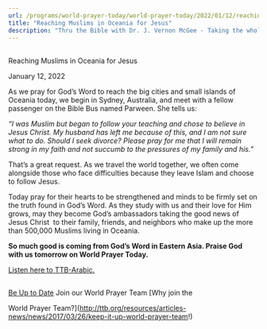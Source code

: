 ```yaml
---
url: /programs/world-prayer-today/world-prayer-today/2022/01/12/reaching-muslims-in-oceania-for-jesus
title: "Reaching Muslims in Oceania for Jesus"
description: "Thru the Bible with Dr. J. Vernon McGee - Taking the whole Word to the whole world"
---
```







## 
 Reaching Muslims in Oceania for Jesus


January 12, 2022




As we pray for God’s Word to reach the big cities and small islands of Oceania today, we begin in Sydney, Australia, and meet with a fellow passenger on the Bible Bus named Parween. She tells us: 

 *“I was Muslim but began to follow your teaching and chose to believe in Jesus Christ. My husband has left me because of this, and I am not sure what to do. Should I seek divorce? Please pray for me that I will remain strong in my faith and not succumb to the pressures of my family and his.”*

 That’s a great request. As we travel the world together, we often come alongside those who face difficulties because they leave Islam and choose to follow Jesus.  

 Today pray for their hearts to be strengthened and minds to be firmly set on the truth found in God’s Word. As they study with us and their love for Him grows, may they become God’s ambassadors taking the good news of Jesus Christ  to their family, friends, and neighbors who make up the more than 500,000 Muslims living in Oceania. 

 **So much good is coming from God’s Word in Eastern Asia. Praise God with us tomorrow on World Prayer Today.** 

 [Listen here to TTB-Arabic.](https://ttb.twr.org/home/day,0436/language,ARB)

  






## 




[Be Up to Date](http://feeds.feedburner.com/WorldPrayerToday "World Prayer Today RSS Feed")
Join our World Prayer Team
[Why join the  

World Prayer Team?](http://ttb.org/resources/articles-news/news/2017/03/26/keep-it-up-world-prayer-team!)




